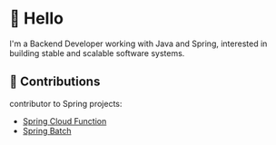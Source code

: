 # 👋 Hello

I'm a Backend Developer working with Java and Spring, interested in building stable and scalable software systems.

## 🌟 Contributions

contributor to Spring  projects:

- [Spring Cloud Function](https://github.com/spring-cloud/spring-cloud-function/pull/1199)
- [Spring Batch](https://github.com/spring-projects/spring-batch/pull/4761)



